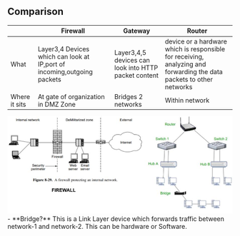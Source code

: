 ## Comparison

||Firewall|Gateway|Router|
|---|---|---|---|
|What|Layer3,4 Devices which can look at IP,port of incoming,outgoing packets|Layer3,4,5 devices can look into HTTP packet content|device or a hardware which is responsible for receiving, analyzing and forwarding the data packets to other networks|
|Where it sits|At gate of organization in DMZ Zone|Bridges 2 networks|Within network|

<img src=Firewall_Gateway_Router.jpg width=800 />
- **Bridge?** This is a Link Layer device which forwards traffic between network-1 and network-2. This can be hardware or Software.
